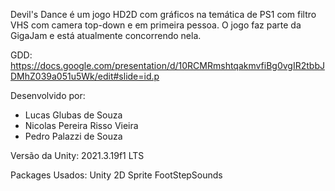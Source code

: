 Devil's Dance é um jogo HD2D com gráficos na temática de PS1 com filtro VHS com camera top-down e em primeira pessoa.
O jogo faz parte da GigaJam e está atualmente concorrendo nela.

GDD:
https://docs.google.com/presentation/d/10RCMRmshtqakmvfiBg0vgIR2tbbJDMhZ039a051u5Wk/edit#slide=id.p

Desenvolvido por:
- Lucas Glubas de Souza
- Nicolas Pereira Risso Vieira
- Pedro Palazzi de Souza

Versão da Unity:
2021.3.19f1 LTS

Packages Usados:
Unity 2D Sprite
FootStepSounds
